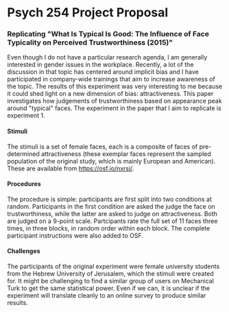 # Psych 254 Project Proposal

### Replicating "What Is Typical Is Good: The Influence of Face Typicality on Perceived Trustworthiness (2015)"

Even though I do not have a particular research agenda, I am generally interested in gender issues in the workplace. Recently, a lot of the discussion in that topic has centered around implicit bias and I have participated in company-wide trainings that aim to increase awareness of the topic. The results of this experiment was very interesting to me because it could shed light on a new dimension of bias: attractiveness. This paper investigates how judgements of trustworthiness based on appearance peak around "typical" faces. The experiment in the paper that I aim to replicate is experiment 1.

#### Stimuli
The stimuli is a set of female faces, each is a composite of faces of pre-determined attractiveness (these exemplar faces represent the sampled population of the original study, which is mainly European and American). These are available from https://osf.io/nxrsj/.

#### Procedures
The procedure is simple: participants are first split into two conditions at random. Participants in the first condition are asked the judge the face on trustworthiness, while the latter are asked to judge on attractiveness. Both are judged on a 9-point scale. Partcipants rate the full set of 11 faces three times, in three blocks, in random order within each block. The complete participant instructions were also added to OSF.

#### Challenges
The participants of the original experiment were female university students from the Hebrew University of Jerusalem, which the stimuli were created for. It might be challenging to find a similar group of users on Mechanical Turk to get the same statistical power. Even if we can, it is unclear if the experiment will translate cleanly to an online survey to produce similar results.
